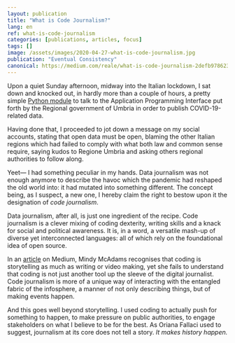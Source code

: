 ```yaml
---
layout: publication
title: "What is Code Journalism?"
lang: en
ref: what-is-code-journalism
categories: [publications, articles, focus]
tags: []
image: /assets/images/2020-04-27-what-is-code-journalism.jpg
publication: "Eventual Consistency"
canonical: https://medium.com/reale/what-is-code-journalism-2defb978623e
---
```


Upon a quiet Sunday afternoon, midway into the Italian lockdown, I sat down and knocked out, in hardly more than a couple of hours, a pretty simple [Python module](https://github.com/reale/covid19umbria) to talk to the Application Programming Interface put forth by the Regional government of Umbria in order to publish COVID-19-related data.

Having done that, I proceeded to jot down a message on my social accounts, stating that open data must be open, blaming the other Italian regions which had failed to comply with what both law and common sense require, saying kudos to Regione Umbria and asking others regional authorities to follow along.

Yeet— I had something peculiar in my hands. Data journalism was not enough anymore to describe the havoc which the pandemic had reshaped the old world into: it had mutated into something different. The concept being, as I suspect, a new one, I hereby claim the right to bestow upon it the designation of *code journalism*.

Data journalism, after all, is just one ingredient of the recipe. Code journalism is a clever mixing of coding dexterity, writing skills and a knack for social and political awareness. It is, in a word, a versatile mash-up of diverse yet interconnected languages: all of which rely on the foundational idea of open source.

In an [article](https://code.likeagirl.io/code-and-journalism-today-ce8909628ce5) on Medium, Mindy McAdams recognises that coding is storytelling as much as writing or video making, yet she fails to understand that coding is not just another tool up the sleeve of the digital journalist. Code journalism is more of a unique way of interacting with the entangled fabric of the infosphere, a manner of not only describing things, but of making events happen.

And this goes well beyond storytelling. I used coding to actually push for something to happen, to make pressure on public authorities, to engage stakeholders on what I believe to be for the best. As Oriana Fallaci used to suggest, journalism at its core does not tell a story. *It makes history happen.*
